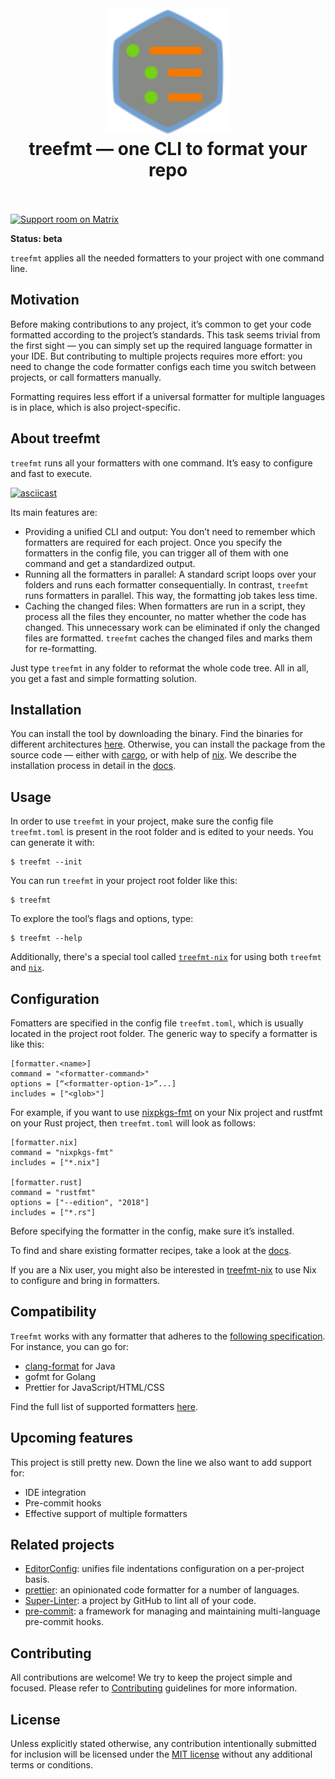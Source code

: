 <h1 align="center">
  <br>
  <img src="docs/assets/logo.svg" alt="logo" width="200">
  <br>
  treefmt — one CLI to format your repo
  <br>
  <br>
</h1>

[![Support room on Matrix](https://img.shields.io/matrix/treefmt:numtide.com.svg?label=%23treefmt%3Anumtide.com&logo=matrix&server_fqdn=matrix.numtide.com)](https://matrix.to/#/#treefmt:numtide.com)

**Status: beta**

`treefmt` applies all the needed formatters to your project with one command line.

## Motivation

Before making contributions to any project, it’s common to get your code formatted according to the project’s standards. This task seems trivial from the first sight — you can simply set up the required language formatter in your IDE. But contributing to multiple projects requires more effort: you need to change the code formatter configs each time you switch between projects, or call formatters manually.

Formatting requires less effort if a universal formatter for multiple languages is in place, which is also project-specific.

## About treefmt

`treefmt` runs all your formatters with one command. It’s easy to configure and fast to execute.

[![asciicast](https://asciinema.org/a/cwtaWUTdBa8qCKJVp40bTwxf0.svg)](https://asciinema.org/a/cwtaWUTdBa8qCKJVp40bTwxf0)

Its main features are:

- Providing a unified CLI and output: You don’t need to remember which formatters are required for each project. Once you specify the formatters in the config file, you can trigger all of them with one command and get a standardized output.
- Running all the formatters in parallel: A standard script loops over your folders and runs each formatter consequentially. In contrast, `treefmt` runs formatters in parallel. This way, the formatting job takes less time.
- Caching the changed files: When formatters are run in a script, they process all the files they encounter, no matter whether the code has changed. This unnecessary work can be eliminated if only the changed files are formatted. `treefmt` caches the changed files and marks them for re-formatting.

Just type `treefmt` in any folder to reformat the whole code tree. All in all, you get a fast and simple formatting solution.

## Installation

You can install the tool by downloading the binary. Find the binaries for different architectures [here](https://github.com/numtide/treefmt/releases). Otherwise, you can install the package from the source code — either with [cargo](https://github.com/rust-lang/cargo), or with help of [nix](https://github.com/NixOS/nix). We describe the installation process in detail in the [docs](https://github.com/numtide/treefmt/wiki).

## Usage

In order to use `treefmt` in your project, make sure the config file `treefmt.toml` is present in the root folder and is edited to your needs. You can generate it with:

```
$ treefmt --init
```

You can run `treefmt` in your project root folder like this:

```
$ treefmt
```

To explore the tool’s flags and options, type:

```console
$ treefmt --help
```

Additionally, there's a special tool called [`treefmt-nix`](https://github.com/numtide/treefmt-nix) for using both `treefmt` and [`nix`](https://github.com/NixOS/nix).

## Configuration

Fomatters are specified in the config file `treefmt.toml`, which is usually located in the project root folder. The generic way to specify a formatter is like this:

```
[formatter.<name>]
command = "<formatter-command>"
options = [“<formatter-option-1>”...]
includes = ["<glob>"]
```

For example, if you want to use [nixpkgs-fmt](https://github.com/nix-community/nixpkgs-fmt) on your Nix project and rustfmt on your Rust project, then `treefmt.toml` will look as follows:

```
[formatter.nix]
command = "nixpkgs-fmt"
includes = ["*.nix"]

[formatter.rust]
command = "rustfmt"
options = ["--edition", "2018"]
includes = ["*.rs"]
```

Before specifying the formatter in the config, make sure it’s installed.

To find and share existing formatter recipes, take a look at the [docs](https://github.com/numtide/treefmt/wiki).

If you are a Nix user, you might also be interested in [treefmt-nix](https://github.com/numtide/treefmt-nix) to use Nix to configure and bring in formatters.

## Compatibility

`Treefmt` works with any formatter that adheres to the [following specification](https://github.com/numtide/treefmt/blob/main/docs/formatters-spec.md). For instance, you can go for:

- [clang-format](https://clang.llvm.org/docs/ClangFormat.html) for Java
- gofmt for Golang
- Prettier for JavaScript/HTML/CSS

Find the full list of supported formatters [here](https://numtide.github.io/treefmt/formatters).

## Upcoming features

This project is still pretty new. Down the line we also want to add support for:

- IDE integration
- Pre-commit hooks
- Effective support of multiple formatters

## Related projects

- [EditorConfig](https://editorconfig.org/): unifies file indentations
  configuration on a per-project basis.
- [prettier](https://prettier.io/): an opinionated code formatter for a number of languages.
- [Super-Linter](https://github.com/github/super-linter): a project by GitHub to lint all of your code.
- [pre-commit](https://pre-commit.com/): a framework for managing and
  maintaining multi-language pre-commit hooks.

## Contributing

All contributions are welcome! We try to keep the project simple and focused. Please refer to [Contributing](./docs/contributing.md) guidelines for more information.

## License

Unless explicitly stated otherwise, any contribution intentionally submitted for inclusion will be licensed under the [MIT license](LICENSE.md) without any additional terms or conditions.
